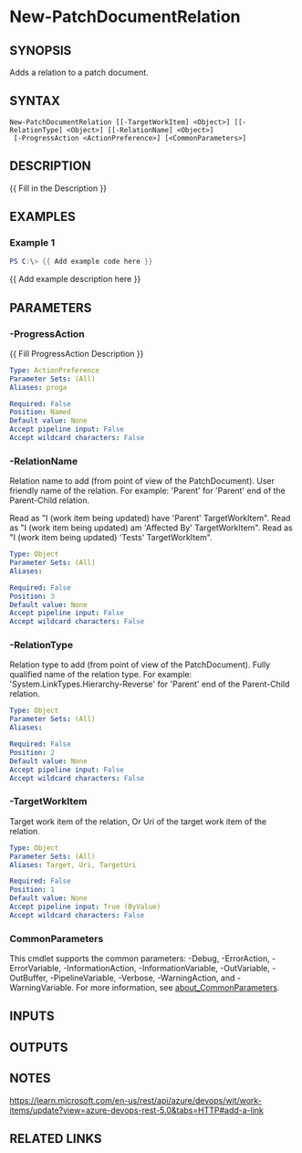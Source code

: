 ﻿---
external help file: AzureDevOpsApi-help.xml
Module Name: AzureDevOpsApi
online version:
schema: 2.0.0
---

# New-PatchDocumentRelation

## SYNOPSIS
Adds a relation to a patch document.

## SYNTAX

```
New-PatchDocumentRelation [[-TargetWorkItem] <Object>] [[-RelationType] <Object>] [[-RelationName] <Object>]
 [-ProgressAction <ActionPreference>] [<CommonParameters>]
```

## DESCRIPTION
{{ Fill in the Description }}

## EXAMPLES

### Example 1
```powershell
PS C:\> {{ Add example code here }}
```

{{ Add example description here }}

## PARAMETERS

### -ProgressAction
{{ Fill ProgressAction Description }}

```yaml
Type: ActionPreference
Parameter Sets: (All)
Aliases: proga

Required: False
Position: Named
Default value: None
Accept pipeline input: False
Accept wildcard characters: False
```

### -RelationName
Relation name to add (from point of view of the PatchDocument).
User friendly name of the relation.
For example:
'Parent' for 'Parent' end of the Parent-Child relation.

Read as "I (work item being updated) have 'Parent' TargetWorkItem".
Read as "I (work item being updated) am 'Affected By' TargetWorkItem".
Read as "I (work item being updated) 'Tests' TargetWorkItem".

```yaml
Type: Object
Parameter Sets: (All)
Aliases:

Required: False
Position: 3
Default value: None
Accept pipeline input: False
Accept wildcard characters: False
```

### -RelationType
Relation type to add (from point of view of the PatchDocument).
Fully qualified name of the relation type.
For example:
'System.LinkTypes.Hierarchy-Reverse' for 'Parent' end of the Parent-Child relation.

```yaml
Type: Object
Parameter Sets: (All)
Aliases:

Required: False
Position: 2
Default value: None
Accept pipeline input: False
Accept wildcard characters: False
```

### -TargetWorkItem
Target work item of the relation,
Or Uri of the target work item of the relation.

```yaml
Type: Object
Parameter Sets: (All)
Aliases: Target, Uri, TargetUri

Required: False
Position: 1
Default value: None
Accept pipeline input: True (ByValue)
Accept wildcard characters: False
```

### CommonParameters
This cmdlet supports the common parameters: -Debug, -ErrorAction, -ErrorVariable, -InformationAction, -InformationVariable, -OutVariable, -OutBuffer, -PipelineVariable, -Verbose, -WarningAction, and -WarningVariable. For more information, see [about_CommonParameters](http://go.microsoft.com/fwlink/?LinkID=113216).

## INPUTS

## OUTPUTS

## NOTES
https://learn.microsoft.com/en-us/rest/api/azure/devops/wit/work-items/update?view=azure-devops-rest-5.0&tabs=HTTP#add-a-link

## RELATED LINKS
